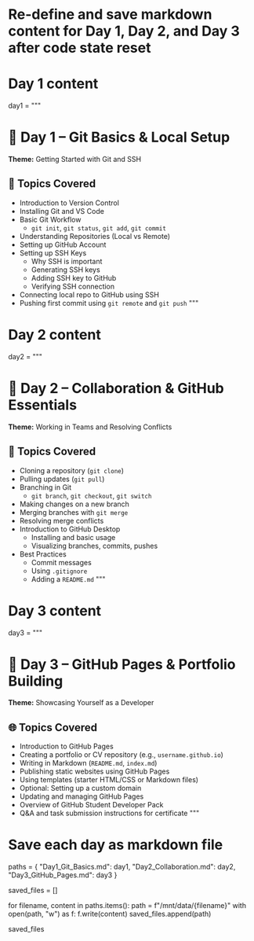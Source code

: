 # Re-define and save markdown content for Day 1, Day 2, and Day 3 after code state reset

# Day 1 content
day1 = """
# 📅 Day 1 – Git Basics & Local Setup
**Theme:** Getting Started with Git and SSH

## 🔧 Topics Covered
- Introduction to Version Control
- Installing Git and VS Code
- Basic Git Workflow
  - `git init`, `git status`, `git add`, `git commit`
- Understanding Repositories (Local vs Remote)
- Setting up GitHub Account
- Setting up SSH Keys
  - Why SSH is important
  - Generating SSH keys
  - Adding SSH key to GitHub
  - Verifying SSH connection
- Connecting local repo to GitHub using SSH
- Pushing first commit using `git remote` and `git push`
"""

# Day 2 content
day2 = """
# 📅 Day 2 – Collaboration & GitHub Essentials
**Theme:** Working in Teams and Resolving Conflicts

## 🤝 Topics Covered
- Cloning a repository (`git clone`)
- Pulling updates (`git pull`)
- Branching in Git
  - `git branch`, `git checkout`, `git switch`
- Making changes on a new branch
- Merging branches with `git merge`
- Resolving merge conflicts
- Introduction to GitHub Desktop
  - Installing and basic usage
  - Visualizing branches, commits, pushes
- Best Practices
  - Commit messages
  - Using `.gitignore`
  - Adding a `README.md`
"""

# Day 3 content
day3 = """
# 📅 Day 3 – GitHub Pages & Portfolio Building
**Theme:** Showcasing Yourself as a Developer

## 🌐 Topics Covered
- Introduction to GitHub Pages
- Creating a portfolio or CV repository (e.g., `username.github.io`)
- Writing in Markdown (`README.md`, `index.md`)
- Publishing static websites using GitHub Pages
- Using templates (starter HTML/CSS or Markdown files)
- Optional: Setting up a custom domain
- Updating and managing GitHub Pages
- Overview of GitHub Student Developer Pack
- Q&A and task submission instructions for certificate
"""

# Save each day as markdown file
paths = {
    "Day1_Git_Basics.md": day1,
    "Day2_Collaboration.md": day2,
    "Day3_GitHub_Pages.md": day3
}

saved_files = []

for filename, content in paths.items():
    path = f"/mnt/data/{filename}"
    with open(path, "w") as f:
        f.write(content)
    saved_files.append(path)

saved_files
